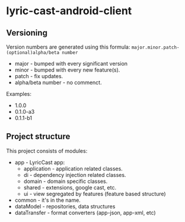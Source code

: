 # lyric-cast-android-client

## Versioning
Version numbers are generated using this formula:
`major.minor.patch-(optional)alpha/beta number`
* major - bumped with every significant version
* minor - bumped with every new feature(s).
* patch - fix updates.
* alpha/beta number - no commenct.

Examples:
* 1.0.0
* 0.1.0-a3
* 0.1.1-b1

## Project structure
This project consists of modules:
* app - LyricCast app:
    * application - application related classes.
    * di - dependency injection related classes.
    * domain - domain specific classes.
    * shared - extensions, google cast, etc.
    * ui - view segregated by features (feature based structure)
* common - it's in the name.
* dataModel - repositories, data structures
* dataTransfer - format converters (app-json, app-xml, etc)
